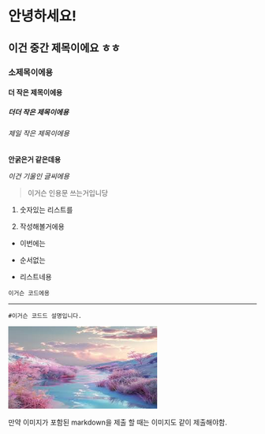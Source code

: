 # 안녕하세요!

## 이건 중간 제목이에요 ㅎㅎ

### 소제목이에용

#### 더 작은 제목이에용

##### 더더 작은 제목이에용

###### 제일 작은 제목이에용

**안굵은거 같은데용**

*이건 기울인 글씨에용*

> 이거슨 인용문 쓰는거입니당

1. 숫자있는 리스트를

2. 작성해볼거에용
- 이번에는 

- 순서없는 

- 리스트네용

`이거슨 코드에용`

---

```
#이거슨 코드드 설명입니다.
```

 ![img.jpg](img.jpg)

만약 이미지가 포함된 markdown을 제출 할 때는 이미지도 같이 제출해야함.

